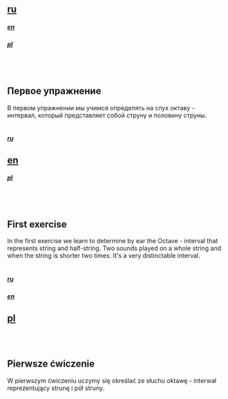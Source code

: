 <span id="ru"><a href="#ru"><h2>ru</h2></a> <a href="#en"><h5>en</h5></a> <a href="#pl"><h5>pl</h5></a> </span><br><br>
## Первое упражнение

В первом упражнении мы учимся определять на слух октаву - интервал, который представляет собой струну и половину струны.<br><br>
<span id="en"><a href="#ru"><h5>ru</h5></a> <a href="#en"><h2>en</h2></a> <a href="#pl"><h5>pl</h5></a> </span><br><br>
## First exercise

In the first exercise we learn to determine  by ear the Octave  -  interval that represents string and half-string.
Two sounds played on a whole string and when the string is shorter two times.
It's a very distinctable interval.<br><br>
<span id="pl"><a href="#ru"><h5>ru</h5></a> <a href="#en"><h5>en</h5></a> <a href="#pl"><h2>pl</h2></a> </span><br><br>
## Pierwsze ćwiczenie

W pierwszym ćwiczeniu uczymy się określać ze słuchu oktawę - interwał reprezentujący strunę i pół struny.<br><br>
